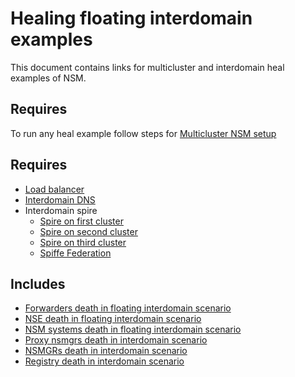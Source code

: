 # Healing floating interdomain examples

This document contains links for multicluster and interdomain heal examples of NSM.

## Requires

To run any heal example follow steps for [Multicluster NSM setup](../multicluster)

## Requires

- [Load balancer](../multicluster/loadbalancer)
- [Interdomain DNS](../multicluster/dns)
- Interdomain spire
    - [Spire on first cluster](../spire/cluster1)
    - [Spire on second cluster](../spire/cluster2)
    - [Spire on third cluster](../spire/cluster3)
    - [Spiffe Federation](../multicluster/spiffe_federation)

## Includes

- [Forwarders death in floating interdomain scenario](./floating-forwarder-death)
- [NSE death in floating interdomain scenario](./floating-nse-death)
- [NSM systems death in floating interdomain scenario](./floating-nsm-system-death)
- [Proxy nsmgrs death in interdomain scenario](./interdomain-proxy-nsmgr-death)
- [NSMGRs death in interdomain scenario](./interdomain-nsmgr-death)
- [Registry death in interdomain scenario](./interdomain-registry-death)

